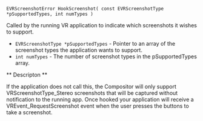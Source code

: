 `EVRScreenshotError HookScreenshot( const EVRScreenshotType *pSupportedTypes, int numTypes )`

Called by the running VR application to indicate which screenshots it wishes to support.

* `EVRScreenshotType *pSupportedTypes` - Pointer to an array of the screenshot types the application wants to support.
* `int numTypes` - The number of screenshot types in the pSupportedTypes array.

** Descripton **

If the application does not call this, the Compositor will only support VRScreenshotType_Stereo screenshots that will be captured without notification to the running app.  Once hooked your application will receive a VREvent_RequestScreenshot event when the user presses the buttons to take a screenshot.